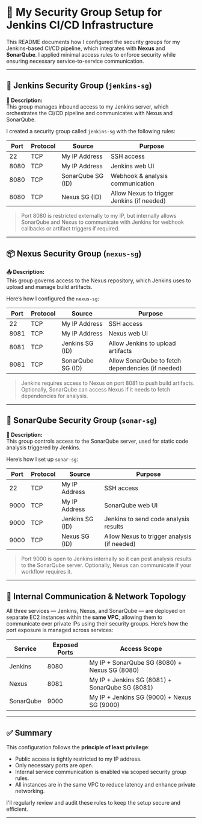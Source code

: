 # 🔐 My Security Group Setup for Jenkins CI/CD Infrastructure

This README documents how I configured the security groups for my Jenkins-based CI/CD pipeline, which integrates with **Nexus** and **SonarQube**. I applied minimal access rules to enforce security while ensuring necessary service-to-service communication.

---

## 🚀 Jenkins Security Group (`jenkins-sg`)

**🔧 Description:**  
This group manages inbound access to my Jenkins server, which orchestrates the CI/CD pipeline and communicates with Nexus and SonarQube.

I created a security group called `jenkins-sg` with the following rules:

| Port | Protocol | Source                | Purpose                                 |
|------|----------|-----------------------|-----------------------------------------|
| 22   | TCP      | My IP Address         | SSH access                              |
| 8080 | TCP      | My IP Address         | Jenkins web UI                          |
| 8080 | TCP      | SonarQube SG (ID)     | Webhook & analysis communication        |
| 8080 | TCP      | Nexus SG (ID)         | Allow Nexus to trigger Jenkins (if needed) |

> Port 8080 is restricted externally to my IP, but internally allows SonarQube and Nexus to communicate with Jenkins for webhook callbacks or artifact triggers if required.

---

## 📦 Nexus Security Group (`nexus-sg`)

**📤 Description:**  
This group governs access to the Nexus repository, which Jenkins uses to upload and manage build artifacts.

Here’s how I configured the `nexus-sg`:

| Port | Protocol | Source                | Purpose                                 |
|------|----------|-----------------------|-----------------------------------------|
| 22   | TCP      | My IP Address         | SSH access                              |
| 8081 | TCP      | My IP Address         | Nexus web UI                            |
| 8081 | TCP      | Jenkins SG (ID)       | Allow Jenkins to upload artifacts       |
| 8081 | TCP      | SonarQube SG (ID)     | Allow SonarQube to fetch dependencies (if needed) |

> Jenkins requires access to Nexus on port 8081 to push build artifacts. Optionally, SonarQube can access Nexus if it needs to fetch dependencies for analysis.

---

## 🧪 SonarQube Security Group (`sonar-sg`)

**🧹 Description:**  
This group controls access to the SonarQube server, used for static code analysis triggered by Jenkins.

Here’s how I set up `sonar-sg`:

| Port | Protocol | Source                | Purpose                                 |
|------|----------|-----------------------|-----------------------------------------|
| 22   | TCP      | My IP Address         | SSH access                              |
| 9000 | TCP      | My IP Address         | SonarQube web UI                        |
| 9000 | TCP      | Jenkins SG (ID)       | Jenkins to send code analysis results   |
| 9000 | TCP      | Nexus SG (ID)         | Allow Nexus to trigger analysis (if needed) |

> Port 9000 is open to Jenkins internally so it can post analysis results to the SonarQube server. Optionally, Nexus can communicate if your workflow requires it.

---

## 🧩 Internal Communication & Network Topology

All three services — Jenkins, Nexus, and SonarQube — are deployed on separate EC2 instances within the **same VPC**, allowing them to communicate over private IPs using their security groups. Here’s how the port exposure is managed across services:

| Service     | Exposed Ports | Access Scope                                 |
|-------------|--------------|----------------------------------------------|
| Jenkins     | 8080         | My IP + SonarQube SG (8080) + Nexus SG (8080)|
| Nexus       | 8081         | My IP + Jenkins SG (8081) + SonarQube SG (8081)|
| SonarQube   | 9000         | My IP + Jenkins SG (9000) + Nexus SG (9000)  |

---

## ✅ Summary

This configuration follows the **principle of least privilege**:
- Public access is tightly restricted to my IP address.
- Only necessary ports are open.
- Internal service communication is enabled via scoped security group rules.
- All instances are in the same VPC to reduce latency and enhance private networking.

I'll regularly review and audit these rules to keep the setup secure and efficient.

---
